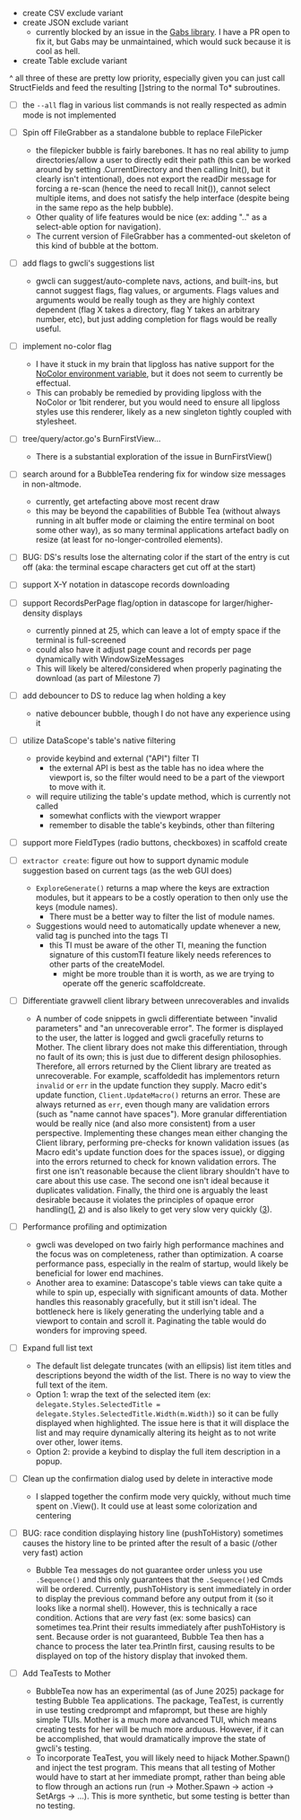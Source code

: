 - create CSV exclude variant
- create JSON exclude variant
    - currently blocked by an issue in the [Gabs library](https://github.com/Jeffail/gabs). I have a PR open to fix it, but Gabs may be unmaintained, which would suck because it is cool as hell.
- create Table exclude variant

^ all three of these are pretty low priority, especially given you can just call StructFields and feed the resulting []string to the normal To* subroutines.

- [ ] the `--all` flag in various list commands is not really respected as admin mode is not implemented

- [ ] Spin off FileGrabber as a standalone bubble to replace FilePicker
    - the filepicker bubble is fairly barebones. It has no real ability to jump directories/allow a user to directly edit their path (this can be worked around by setting .CurrentDirectory and then calling Init(), but it clearly isn't intentional), does not export the readDir message for forcing a re-scan (hence the need to recall Init()), cannot select multiple items, and does not satisfy the help interface (despite being in the same repo as the help bubble).
    - Other quality of life features would be nice (ex: adding ".." as a select-able option for navigation).
    - The current version of FileGrabber has a commented-out skeleton of this kind of bubble at the bottom.

- [ ] add flags to gwcli's suggestions list
    - gwcli can suggest/auto-complete navs, actions, and built-ins, but cannot suggest flags, flag values, or arguments. Flags values and arguments would be really tough as they are highly context dependent (flag X takes a directory, flag Y takes an arbitrary number, etc), but just adding completion for flags would be really useful.

- [ ] implement no-color flag
    - I have it stuck in my brain that lipgloss has native support for the [NoColor environment variable](https://no-color.org/), but it does not seem to currently be effectual.
    - This can probably be remedied by providing lipgloss with the NoColor or 1bit renderer, but you would need to ensure all lipgloss styles use this renderer, likely as a new singleton tightly coupled with stylesheet.

- [ ] tree/query/actor.go's BurnFirstView...
    - There is a substantial exploration of the issue in BurnFirstView()

- [ ] search around for a BubbleTea rendering fix for window size messages in non-altmode.
    - currently, get artefacting above most recent draw
    - this may be beyond the capabilities of Bubble Tea (without always running in alt buffer mode or claiming the entire terminal on boot some other way), as so many terminal applications artefact badly on resize (at least for no-longer-controlled elements).

- [ ] BUG: DS's results lose the alternating color if the start of the entry is cut off (aka: the terminal escape characters get cut off at the start)

- [ ] support X-Y notation in datascope records downloading

- [ ] support RecordsPerPage flag/option in datascope for larger/higher-density displays
    - currently pinned at 25, which can leave a lot of empty space if the terminal is full-screened
    - could also have it adjust page count and records per page dynamically with WindowSizeMessages
    - This will likely be altered/considered when properly paginating the download (as part of Milestone 7)

- [ ] add debouncer to DS to reduce lag when holding a key
    - native debouncer bubble, though I do not have any experience using it

- [ ] utilize DataScope's table's native filtering
    - provide keybind and external ("API") filter TI
        - the external API is best as the table has no idea where the viewport is, so the filter would need to be a part of the viewport to move with it.
    - will require utilizing the table's update method, which is currently not called
        - somewhat conflicts with the viewport wrapper
        - remember to disable the table's keybinds, other than filtering

- [ ] support more FieldTypes (radio buttons, checkboxes) in scaffold create

- [ ] `extractor create`: figure out how to support dynamic module suggestion based on current tags (as the web GUI does)
    - `ExploreGenerate()` returns a map where the keys are extraction modules, but it appears to be a costly operation to then only use the keys (module names).
        - There must be a better way to filter the list of module names.
    - Suggestions would need to automatically update whenever a new, valid tag is punched into the tags TI
        - this TI must be aware of the other TI, meaning the function signature of this customTI feature likely needs references to other parts of the createModel.
            - might be more trouble than it is worth, as we are trying to operate off the generic scaffoldcreate.

- [ ] Differentiate gravwell client library between unrecoverables and invalids
    - A number of code snippets in gwcli differentiate between "invalid parameters" and "an unrecoverable error". The former is displayed to the user, the latter is logged and gwcli gracefully returns to Mother. The client library does not make this differentiation, through no fault of its own; this is just due to different design philosophies. Therefore, all errors returned by the Client library are treated as unrecoverable. For example, scaffoldedit has implementors return `invalid` or `err` in the update function they supply. Macro edit's update function, `Client.UpdateMacro()` returns an error. These are always returned as `err`, even though many are validation errors (such as "name cannot have spaces"). More granular differentiation would be really nice (and also more consistent) from a user perspective. Implementing these changes mean either changing the Client library, performing pre-checks for known validation issues (as Macro edit's update function does for the spaces issue), or digging into the errors returned to check for known validation errors. The first one isn't reasonable because the client library shouldn't have to care about this use case. The second one isn't ideal because it duplicates validation. Finally, the third one is arguably the least desirable because it violates the principles of opaque error handling([1](https://dave.cheney.net/2016/04/27/dont-just-check-errors-handle-them-gracefully), [2](https://dave.cheney.net/2016/04/07/constant-errors)) and is also likely to get very slow very quickly ([3](https://www.dolthub.com/blog/2024-05-31-benchmarking-go-error-handling/)).

- [ ] Performance profiling and optimization
    - gwcli was developed on two fairly high performance machines and the focus was on completeness, rather than optimization. A coarse performance pass, especially in the realm of startup, would likely be beneficial for lower end machines.
    - Another area to examine: Datascope's table views can take quite a while to spin up, especially with significant amounts of data. Mother handles this reasonably gracefully, but it still isn't ideal. The bottleneck here is likely generating the underlying table and a viewport to contain and scroll it. Paginating the table would do wonders for improving speed.

- [ ] Expand full list text
    - The default list delegate truncates (with an ellipsis) list item titles and descriptions beyond the width of the list. There is no way to view the full text of the item.
    - Option 1: wrap the text of the selected item (ex: `delegate.Styles.SelectedTitle = delegate.Styles.SelectedTitle.Width(m.Width)`) so it can be fully displayed when highlighted. The issue here is that it will displace the list and may require dynamically altering its height as to not write over other, lower items.
    - Option 2: provide a keybind to display the full item description in a popup.

- [ ] Clean up the confirmation dialog used by delete in interactive mode
    - I slapped together the confirm mode very quickly, without much time spent on .View(). It could use at least some colorization and centering

- [ ] BUG: race condition displaying history line (pushToHistory) sometimes causes the history line to be printed after the result of a basic (/other very fast) action
    - Bubble Tea messages do not guarantee order unless you use `.Sequence()` and this only guarantees that the `.Sequence()`ed Cmds will be ordered. Currently, pushToHistory is sent immediately in order to display the previous command before any output from it (so it looks like a normal shell). However, this is technically a race condition. Actions that are *very* fast (ex: some basics) can sometimes tea.Print their results immediately after pushToHistory is sent. Because order is not guaranteed, Bubble Tea then has a chance to process the later tea.Println first, causing results to be displayed on top of the history display that invoked them.

- [ ] Add TeaTests to Mother
    - BubbleTea now has an experimental (as of June 2025) package for testing Bubble Tea applications. The package, TeaTest, is currently in use testing credprompt and mfaprompt, but these are highly simple TUIs. Mother is a much more advanced TUI, which means creating tests for her will be much more arduous. However, if it can be accomplished, that would dramatically improve the state of gwcli's testing.
    - To incorporate TeaTest, you will likely need to hijack Mother.Spawn() and inject the test program. This means that all testing of Mother would have to start at her immediate prompt, rather than being able to flow through an actions run (run -> Mother.Spawn -> action -> SetArgs -> ...). This is more synthetic, but some testing is better than no testing.